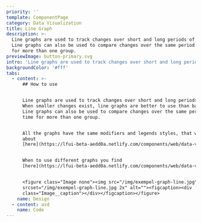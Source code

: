 ```yaml
---
priority: ''
template: ComponentPage
category: Data Visualization
title: Line Graph
description: >-
  Line graphs are used to track changes over short and long periods of time.
  Line graphs can also be used to compare changes over the same period of time
  for more than one group.
previewImage: button-primary.svg
intro: 'Line graphs are used to track changes over short and long periods of time. '
backgroundColor: '#fff'
tabs:
  - content: >-
      ## How to use


      Line graphs are used to track changes over short and long periods of time.
      When smaller changes exist, line graphs are better to use than bar graphs.
      Line graphs can also be used to compare changes over the same period of
      time for more than one group.


      All the graphs have the same modifiers and legends styles, that we talk
      about
      [here](https://lfui-beta-aedd0a.netlify.com/components/web/data-visualization/graphsand-charts#the-different-parts).


      When to use different graphs you find
      [here](https://lfui-beta-aedd0a.netlify.com/components/web/data-visualization/graphsand-charts#type-of-graph).


      <figure class="Image none"><img src="/img/exempel-graph-line.jpg"
      srcset="/img/exempel-graph-line.jpg 2x" alt=""><figcaption><div
      class="Image__caption"></div></figcaption></figure>
    name: Design
  - content: asd
    name: Code
---
```


